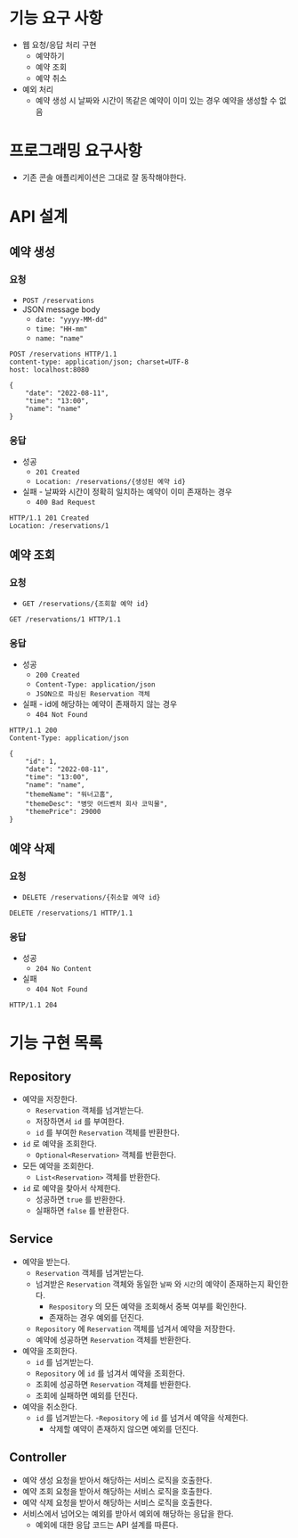 # 기능 요구 사항
- 웹 요청/응답 처리 구현
  - 예약하기
  - 예약 조회
  - 예약 취소
- 예외 처리
  - 예약 생성 시 날짜와 시간이 똑같은 예약이 이미 있는 경우 예약을 생성할 수 없음

# 프로그래밍 요구사항
- 기존 콘솔 애플리케이션은 그대로 잘 동작해야한다.

# API 설계

## 예약 생성

### 요청
- `POST /reservations`
- JSON message body
  - `date: "yyyy-MM-dd"`
  - `time: "HH-mm"`
  - `name: "name"`

```http request
POST /reservations HTTP/1.1
content-type: application/json; charset=UTF-8
host: localhost:8080

{
    "date": "2022-08-11",
    "time": "13:00",
    "name": "name"
}
```

### 응답
- 성공
  - `201 Created`
  - `Location: /reservations/{생성된 예약 id}`
- 실패 - 날짜와 시간이 정확히 일치하는 예약이 이미 존재하는 경우
  - `400 Bad Request`

```http request
HTTP/1.1 201 Created
Location: /reservations/1
```

## 예약 조회

### 요청
- `GET /reservations/{조회할 예약 id}`
```http request
GET /reservations/1 HTTP/1.1
```

### 응답
- 성공
  - `200 Created`
  - `Content-Type: application/json`
  - `JSON으로 파싱된 Reservation 객체`
- 실패 - id에 해당하는 예약이 존재하지 않는 경우
  - `404 Not Found`

```http request
HTTP/1.1 200 
Content-Type: application/json

{
    "id": 1,
    "date": "2022-08-11",
    "time": "13:00",
    "name": "name",
    "themeName": "워너고홈",
    "themeDesc": "병맛 어드벤처 회사 코믹물",
    "themePrice": 29000
}
```

## 예약 삭제

### 요청
- `DELETE /reservations/{취소할 예약 id}`

```http request
DELETE /reservations/1 HTTP/1.1
```

### 응답
- 성공
  - `204 No Content`
- 실패
  - `404 Not Found`

```http request
HTTP/1.1 204 
```

# 기능 구현 목록

## Repository
- 예약을 저장한다.
  - `Reservation` 객체를 넘겨받는다.
  - 저장하면서 `id` 를 부여한다.
  - `id` 를 부여한 `Reservation` 객체를 반환한다.
- `id` 로 예약을 조회한다.
  - `Optional<Reservation>` 객체를 반환한다.
- 모든 예약을 조회한다.
  - `List<Reservation>` 객체를 반환한다.
- `id` 로 예약을 찾아서 삭제한다.
  - 성공하면 `true` 를 반환한다.
  - 실패하면 `false` 를 반환한다.

## Service
- 예약을 받는다.
  - `Reservation` 객체를 넘겨받는다.
  - 넘겨받은 `Reservation` 객체와 동일한 `날짜` 와 `시간`의 예약이 존재하는지 확인한다.
    - `Respository` 의 모든 예약을 조회해서 중복 여부를 확인한다.
    - 존재하는 경우 예외를 던진다.
  - `Repository` 에 `Reservation` 객체를 넘겨서 예약을 저장한다.
  - 예약에 성공하면 `Reservation` 객체를 반환한다.
- 예약을 조회한다.
  - `id` 를 넘겨받는다.
  - `Repository` 에 `id` 를 넘겨서 예약을 조회한다.
  - 조회에 성공하면 `Reservation` 객체를 반환한다.
  - 조회에 실패하면 예외를 던진다.
- 예약을 취소한다.
  - `id` 를 넘겨받는다.
  -`Repository` 에 `id` 를 넘겨서 예약을 삭제한다.
    - 삭제할 예약이 존재하지 않으면 예외를 던진다.

## Controller
- 예약 생성 요청을 받아서 해당하는 서비스 로직을 호출한다.
- 예약 조회 요청을 받아서 해당하는 서비스 로직을 호출한다.
- 예약 삭제 요청을 받아서 해당하는 서비스 로직을 호출한다.
- 서비스에서 넘어오는 예외를 받아서 예외에 해당하는 응답을 한다.
  - 예외에 대한 응답 코드는 API 설계를 따른다.